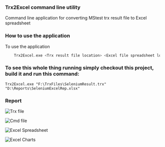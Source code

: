 ### Trx2Excel command line utility

Command line application for converting MStest trx result file to Excel spreadsheet

### How to use the application

To use the application

```c
	Trx2Excel.exe <Trx result file location> <Excel file spreadsheet location>
```

### To see this whole thing running simply checkout this project, build it and run this command:

`Trx2Excel.exe "F:\TrxFiles\SeleniumResult.trx" "D:\Reports\SeleniumExcelRep.xlsx"`

### Report


![Trx file](https://github.com/rahulrathore44/Trx2Excel/blob/master/Trx2Excel/Srcshots/Trx.PNG)


![Cmd file](https://github.com/rahulrathore44/Trx2Excel/blob/master/Trx2Excel/Srcshots/Capture.PNG)


![Excel Spreadsheet](https://github.com/rahulrathore44/Trx2Excel/blob/master/Trx2Excel/Srcshots/Excel1.PNG)


![Excel Charts](https://github.com/rahulrathore44/Trx2Excel/blob/master/Trx2Excel/Srcshots/Excel2.PNG)



